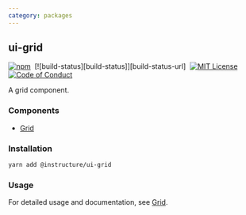 ```yaml
---
category: packages
---
```


## ui-grid

[![npm][npm]][npm-url]&nbsp;
[![build-status][build-status]][build-status-url]&nbsp;
[![MIT License][license-badge]][license]&nbsp;
[![Code of Conduct][coc-badge]][coc]

A grid component.

### Components

- [Grid](#Grid)

### Installation

```sh
yarn add @instructure/ui-grid
```

### Usage

For detailed usage and documentation, see [Grid](#Grid).

[npm]: https://img.shields.io/npm/v/@instructure/ui-grid.svg
[npm-url]: https://npmjs.com/package/@instructure/ui-grid
[license-badge]: https://img.shields.io/npm/l/instructure-ui.svg?style=flat-square
[license]: https://github.com/instructure/instructure-ui/blob/master/LICENSE
[coc-badge]: https://img.shields.io/badge/code%20of-conduct-ff69b4.svg?style=flat-square
[coc]: https://github.com/instructure/instructure-ui/blob/master/CODE_OF_CONDUCT.md

